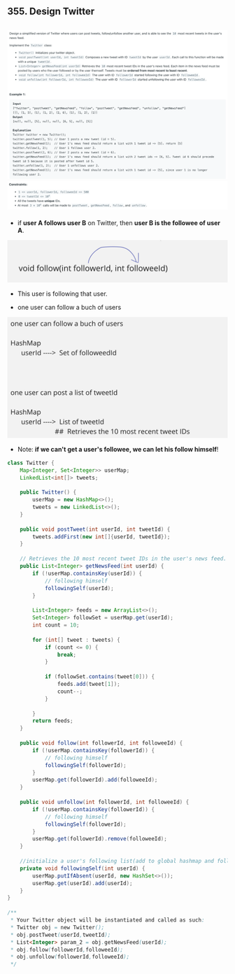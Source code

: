 ## 355. Design Twitter
![](img/2023-12-01-16-02-15.png)
![](img/2023-12-01-16-02-36.png)
---

- if **user A follows user B** on Twitter, then **user B is the followee of user A**.

![](img/2024-03-29-12-57-53.png)
- This user is following that user.

- one user can follow a buch of users

![](img/2024-03-29-16-10-08.png)

- Note: **if we can't get a user's followee, we can let his follow himself**!

```java
class Twitter {    
    Map<Integer, Set<Integer>> userMap;
    LinkedList<int[]> tweets;

    public Twitter() {
        userMap = new HashMap<>();
        tweets = new LinkedList<>();
    }
    
    public void postTweet(int userId, int tweetId) {
        tweets.addFirst(new int[]{userId, tweetId});
    }
    
    // Retrieves the 10 most recent tweet IDs in the user's news feed. 
    public List<Integer> getNewsFeed(int userId) {
        if (!userMap.containsKey(userId)) {
            // following himself
            followingSelf(userId);            
        }
        
        List<Integer> feeds = new ArrayList<>();
        Set<Integer> followSet = userMap.get(userId);
        int count = 10;
        
        for (int[] tweet : tweets) {
            if (count <= 0) {
                break;
            }

            if (followSet.contains(tweet[0])) {
                feeds.add(tweet[1]);
                count--;
            }                

        }
        return feeds;
    }
    
    public void follow(int followerId, int followeeId) {
        if (!userMap.containsKey(followerId)) {
            // following himself
            followingSelf(followerId);            
        }
        userMap.get(followerId).add(followeeId);
    }
    
    public void unfollow(int followerId, int followeeId) {
        if (!userMap.containsKey(followerId)) {
            // following himself
            followingSelf(followerId);
        }
        userMap.get(followerId).remove(followeeId);
    }
    
    //initialize a user's following list(add to global hashmap and following himself)
    private void followingSelf(int userId) {
        userMap.putIfAbsent(userId, new HashSet<>());
        userMap.get(userId).add(userId);
    }
}

/**
 * Your Twitter object will be instantiated and called as such:
 * Twitter obj = new Twitter();
 * obj.postTweet(userId,tweetId);
 * List<Integer> param_2 = obj.getNewsFeed(userId);
 * obj.follow(followerId,followeeId);
 * obj.unfollow(followerId,followeeId);
 */
```